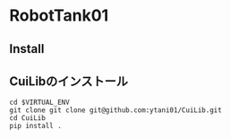 # RobotTank01

## Install


## CuiLibのインストール

``` shell
cd $VIRTUAL_ENV
git clone git clone git@github.com:ytani01/CuiLib.git
cd CuiLib
pip install .
```
